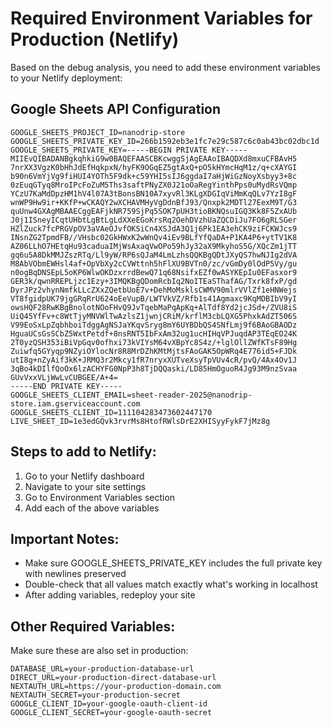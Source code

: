 # Required Environment Variables for Production (Netlify)

Based on the debug analysis, you need to add these environment variables to your Netlify deployment:

## Google Sheets API Configuration
```
GOOGLE_SHEETS_PROJECT_ID=nanodrip-store
GOOGLE_SHEETS_PRIVATE_KEY_ID=266b1592eb3e1fc7e29c587c6c0ab43bc02dbc1d
GOOGLE_SHEETS_PRIVATE_KEY=-----BEGIN PRIVATE KEY-----
MIIEvQIBADANBgkqhkiG9w0BAQEFAASCBKcwggSjAgEAAoIBAQDXd8mxuCFBAvH5
7nrXX3VgzK0bHhJdEfHqkpxN/hyFK9OGqEZ5gtAxQ+pO5kHYmcHqM1z/q+cXAYGI
b90n6VmYjVg9fiHUI4YOTh5F9dk+c59YHI5sIJ6ggdaI7aHjWiGzNoyXsbyy3+8c
0zEuqGTyq8MroIPcFoZuM5Ths3saftPNyZX0J21oOaRegYinthPps0uMydRsVQmp
YCzU7KaMdDpzHM1hV4l07A3tBonsBN10A7xyvRl3KLgXDGIqViMmKqQLv7YzI8gF
wnWP9Hw9ir+KKfP+wCKAQY2wXCHAVMHyVgDdnBfJ93/Qnxpk2MDTl27EexM9T/G3
quUnw4GXAgMBAAECggEAFjkNR759SjPq5SOK7pUH3tioBKNQsuIGQ3Kk8F5ZxAUb
J0j1ISneyICqtUHbtLgBtLgLdXXeEGoKrsRq2OehDVzhUaZQCDiJu7FO6gRLSGer
HZlZuck7fcPRGVpOV3aVAeOJvfOKSiCn4XSJdA3Q1j6Pk1EA3ehCK9ziFCKWJcs9
INsnZG2TpmdFB//VHsbc02GkHWxK2wWnQv4iEv9BLfYfQaDA+P1KA4P6+ytTV1K8
AZ06LLhO7HEtqHu93caduaIMjWsAxaqVwOPo59hJy32aX9MkyhoS5G/XQcZm1jTT
gq6u5A8DkMMJZszRTq/Ll9yW/RP6sQJaM4LmLzhsQQKBgQDtJXyQS7hwNJIg2dVA
M8AbVObmEWHsl4af+OpVbXy2cCVWttnh5hFlXU9BVTn0/zc/vGmDy0lOdP5Vy/gu
n0ogBqDNSEpL5oKP6WlwOKDzxrrdBewQ71q68NsifxEZf0wASYKEpIu0EFasxor9
GER3k/qwnRREPLjzc1Ezy+3IMQKBgQDomRcbIq2NoITEaSThafAG/Txrk8fxP/gd
DyrJPz2vhynNmfkLLcZXxZQetbUoE7v+DehMoMsklsCWMV90mlrVVlZf1eHNWejs
VT8fgidpUK79jgGRqRrU624oEeVupB/LWTVkVZ/Rfb1s41Agmaxc9KqMDBIbV9yI
owsHQF28RwKBgBnolotNOoFHvQ9JvTqebMaPqApKq+AlTdf8Yd2jcJSd+/ZVU8iS
UiQ45YfFv+c8WtTjyMNVWlTwAzlsZ1jwnjCRiM/krflM3cbLQXG5PhxkAdZT506S
V99EoSxLpZqbhboiTdggAgNSJaYKqvSryg8mY6UYBDbQS4SNfLmj9f6BAoGBAODz
HguaUCsGsSCbZ5WxtPetdf+8nsRNT5IbFxAm32ug1ucHIHqVPJuqdAP3TEqEO24K
2T0yzQSH353iBiVpGqv0ofhxi73kVIYsM64vXBpYc8S4z/+lglOllZWfKTsF89Hg
Zuiwfq5GYyqp9NZyiOYlocNr8R8MrDZhKMtMjtsFAoGAK5OpWRq4E776id5+FJDk
utI8g+nZyAif3kK+JRMQ3r2Mkcy1fR7nryxXUTveXsyTpVUv4cR/pvQ/4Ax4Ov1J
3qBo4kDIlfQoOx6lzACHYFG0NpP3h8TjDQQaski/LD85HmOguoR4Jg93M9nzSvaa
GUvVxxVLjWwLvCUBGEE/A+4=
-----END PRIVATE KEY-----
GOOGLE_SHEETS_CLIENT_EMAIL=sheet-reader-2025@nanodrip-store.iam.gserviceaccount.com
GOOGLE_SHEETS_CLIENT_ID=111104283473602447170
LIVE_SHEET_ID=1e3edGQvk3rvrMs8HtofRWlsDrE2XHISyyFykF7jMz8g
```

## Steps to add to Netlify:

1. Go to your Netlify dashboard
2. Navigate to your site settings
3. Go to Environment Variables section
4. Add each of the above variables

## Important Notes:
- Make sure GOOGLE_SHEETS_PRIVATE_KEY includes the full private key with newlines preserved
- Double-check that all values match exactly what's working in localhost
- After adding variables, redeploy your site

## Other Required Variables:
Make sure these are also set in production:
```
DATABASE_URL=your-production-database-url
DIRECT_URL=your-production-direct-database-url
NEXTAUTH_URL=https://your-production-domain.com
NEXTAUTH_SECRET=your-production-secret
GOOGLE_CLIENT_ID=your-google-oauth-client-id
GOOGLE_CLIENT_SECRET=your-google-oauth-secret
```
